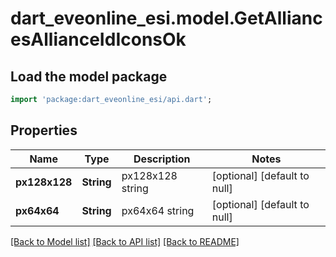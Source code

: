 # dart_eveonline_esi.model.GetAlliancesAllianceIdIconsOk

## Load the model package
```dart
import 'package:dart_eveonline_esi/api.dart';
```

## Properties
Name | Type | Description | Notes
------------ | ------------- | ------------- | -------------
**px128x128** | **String** | px128x128 string | [optional] [default to null]
**px64x64** | **String** | px64x64 string | [optional] [default to null]

[[Back to Model list]](../README.md#documentation-for-models) [[Back to API list]](../README.md#documentation-for-api-endpoints) [[Back to README]](../README.md)


